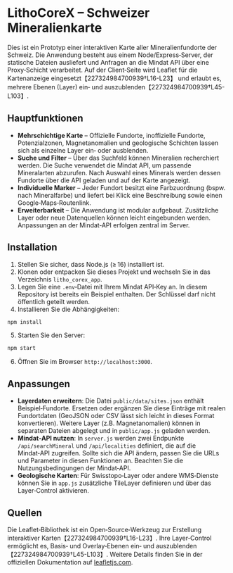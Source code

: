 # LithoCoreX – Schweizer Mineralienkarte

Dies ist ein Prototyp einer interaktiven Karte aller Mineralienfundorte der Schweiz.  Die Anwendung besteht aus einem Node/Express‑Server, der statische Dateien ausliefert und Anfragen an die Mindat API über eine Proxy‑Schicht verarbeitet.  Auf der Client‑Seite wird Leaflet für die Kartenanzeige eingesetzt【227324984700939†L16-L23】 und erlaubt es, mehrere Ebenen (Layer) ein‑ und auszublenden【227324984700939†L45-L103】.

## Hauptfunktionen

* **Mehrschichtige Karte** – Offizielle Fundorte, inoffizielle Fundorte, Potenzialzonen, Magnetanomalien und geologische Schichten lassen sich als einzelne Layer ein‑ oder ausblenden.
* **Suche und Filter** – Über das Suchfeld können Mineralien recherchiert werden.  Die Suche verwendet die Mindat API, um passende Mineralarten abzurufen.  Nach Auswahl eines Minerals werden dessen Fundorte über die API geladen und auf der Karte angezeigt.
* **Individuelle Marker** – Jeder Fundort besitzt eine Farbzuordnung (bspw. nach Mineralfarbe) und liefert bei Klick eine Beschreibung sowie einen Google‑Maps‑Routenlink.
* **Erweiterbarkeit** – Die Anwendung ist modular aufgebaut.  Zusätzliche Layer oder neue Datenquellen können leicht eingebunden werden.  Anpassungen an der Mindat‑API erfolgen zentral im Server.

## Installation

1. Stellen Sie sicher, dass Node.js (≥ 16) installiert ist.
2. Klonen oder entpacken Sie dieses Projekt und wechseln Sie in das Verzeichnis `litho_corex_app`.
3. Legen Sie eine `.env`‑Datei mit Ihrem Mindat API‑Key an.  In diesem Repository ist bereits ein Beispiel enthalten.  Der Schlüssel darf nicht öffentlich geteilt werden.
4. Installieren Sie die Abhängigkeiten:

```bash
npm install
```

5. Starten Sie den Server:

```bash
npm start
```

6. Öffnen Sie im Browser `http://localhost:3000`.

## Anpassungen

* **Layerdaten erweitern**: Die Datei `public/data/sites.json` enthält Beispiel‑Fundorte.  Ersetzen oder ergänzen Sie diese Einträge mit realen Fundortdaten (GeoJSON oder CSV lässt sich leicht in dieses Format konvertieren).  Weitere Layer (z.B. Magnetanomalien) können in separaten Dateien abgelegt und in `public/app.js` geladen werden.
* **Mindat‑API nutzen**: In `server.js` werden zwei Endpunkte `/api/searchMineral` und `/api/localities` definiert, die auf die Mindat‑API zugreifen.  Sollte sich die API ändern, passen Sie die URLs und Parameter in diesen Funktionen an.  Beachten Sie die Nutzungsbedingungen der Mindat‑API.
* **Geologische Karten**: Für Swisstopo‑Layer oder andere WMS‑Dienste können Sie in `app.js` zusätzliche TileLayer definieren und über das Layer‑Control aktivieren.

## Quellen

Die Leaflet‑Bibliothek ist ein Open‑Source‑Werkzeug zur Erstellung interaktiver Karten【227324984700939†L16-L23】.  Ihre Layer‑Control ermöglicht es, Basis‑ und Overlay‑Ebenen ein‑ und auszublenden【227324984700939†L45-L103】.  Weitere Details finden Sie in der offiziellen Dokumentation auf [leafletjs.com](https://leafletjs.com/).